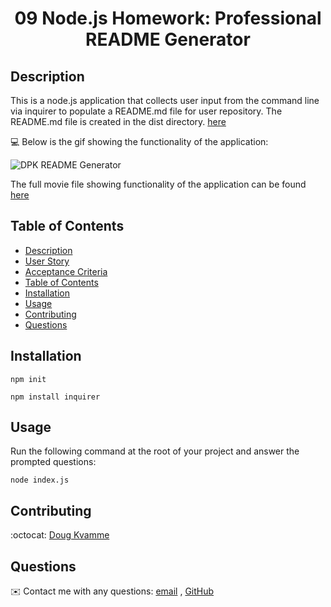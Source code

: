 <h1 align="center">09 Node.js Homework: Professional README Generator</h1>

## Description

This is a node.js application that collects user input from the command line via inquirer to populate a README.md file for user repository. The README.md file is created in the dist directory. [here](https://github.com/kvadou/README/blob/main/distr/README.md)

💻 Below is the gif showing the functionality of the application:

![DPK README Generator](./src/dewoody-readme-generator.gif)

The full movie file showing functionality of the application can be found [here](./src/dewody-readme-generator-movie.webm)

## Table of Contents

- [Description](#description)
- [User Story](#user-story)
- [Acceptance Criteria](#acceptance-criteria)
- [Table of Contents](#table-of-contents)
- [Installation](#installation)
- [Usage](#usage)
- [Contributing](#contributing)
- [Questions](#questions)

## Installation

`npm init`

`npm install inquirer`

## Usage

Run the following command at the root of your project and answer the prompted questions:

`node index.js`

## Contributing

:octocat: [Doug Kvamme](https://github.com/kvadou)

## Questions

✉️ Contact me with any questions: [email](mailto:dougkvamme@gmail.com) , [GitHub](https://github.com/kvadou)<br />
